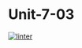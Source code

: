 # Unit-7-03
[![linter](https://github.com/Rewa718/Unit-7-03/workflows/linter/badge.svg)](https://github.com/marketplace/actions/super-linter)     
